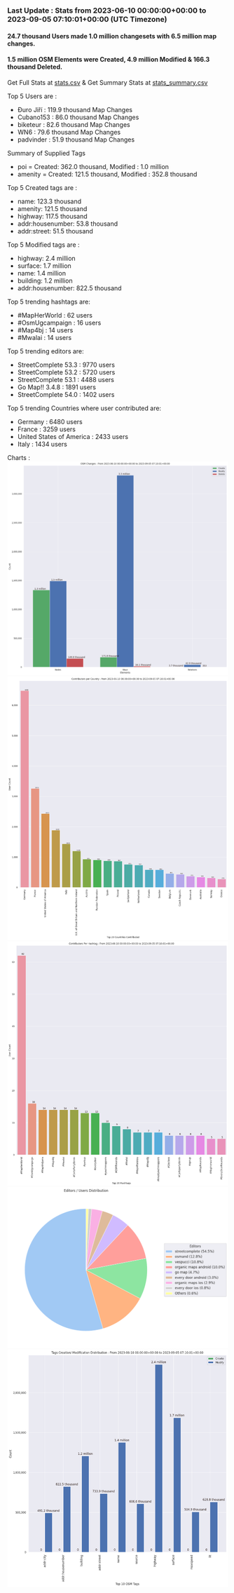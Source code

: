 ### Last Update : Stats from 2023-06-10 00:00:00+00:00 to 2023-09-05 07:10:01+00:00 (UTC Timezone)

#### 24.7 thousand Users made 1.0 million changesets with 6.5 million map changes.
#### 1.5 million OSM Elements were Created, 4.9 million Modified & 166.3 thousand Deleted.
Get Full Stats at [stats.csv](/stats/fieldmappers/Daily/stats.csv)
 & Get Summary Stats at [stats_summary.csv](/stats/fieldmappers/Daily/stats_summary.csv)

Top 5 Users are : 
- Đuro Jiří : 119.9 thousand Map Changes
- Cubano153 : 86.0 thousand Map Changes
- biketeur : 82.6 thousand Map Changes
- WN6 : 79.6 thousand Map Changes
- padvinder : 51.9 thousand Map Changes

Summary of Supplied Tags
- poi = Created: 362.0 thousand, Modified : 1.0 million
- amenity = Created: 121.5 thousand, Modified : 352.8 thousand


Top 5 Created tags are :
- name: 123.3 thousand
- amenity: 121.5 thousand
- highway: 117.5 thousand
- addr:housenumber: 53.8 thousand
- addr:street: 51.5 thousand


Top 5 Modified tags are :
- highway: 2.4 million
- surface: 1.7 million
- name: 1.4 million
- building: 1.2 million
- addr:housenumber: 822.5 thousand


Top 5 trending hashtags are:
- #MapHerWorld : 62 users
- #OsmUgcampaign : 16 users
- #Map4bj : 14 users
- #Mwalai : 14 users


Top 5 trending editors are:
- StreetComplete 53.3 : 9770 users
- StreetComplete 53.2 : 5720 users
- StreetComplete 53.1 : 4488 users
- Go Map!! 3.4.8 : 1891 users
- StreetComplete 54.0 : 1402 users


Top 5 trending Countries where user contributed are:
- Germany : 6480 users
- France : 3259 users
- United States of America : 2433 users
- Italy : 1434 users


 Charts : 
![Alt text](./stats_osm_changes.png) 
![Alt text](./stats_users_per_country.png) 
![Alt text](./stats_users_per_hashtag.png) 
![Alt text](./stats_editors_pie_chart.png) 
![Alt text](./stats_tags.png) 

